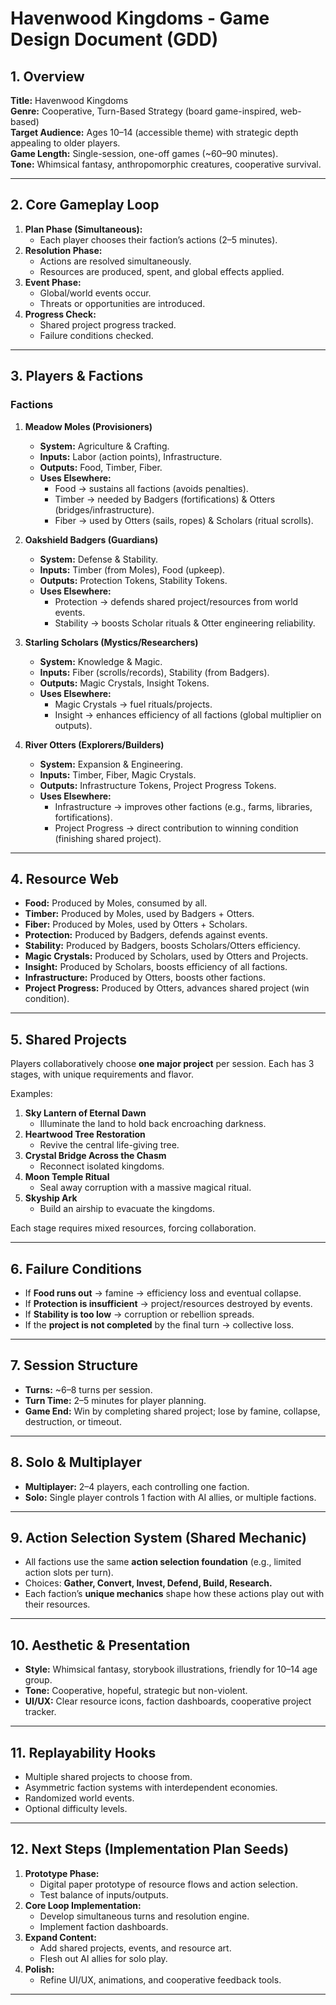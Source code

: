 # Havenwood Kingdoms - Game Design Document (GDD)

## 1. Overview
**Title:** Havenwood Kingdoms  
**Genre:** Cooperative, Turn-Based Strategy (board game-inspired, web-based)  
**Target Audience:** Ages 10–14 (accessible theme) with strategic depth appealing to older players.  
**Game Length:** Single-session, one-off games (~60–90 minutes).  
**Tone:** Whimsical fantasy, anthropomorphic creatures, cooperative survival.  

---

## 2. Core Gameplay Loop
1. **Plan Phase (Simultaneous):**  
   - Each player chooses their faction’s actions (2–5 minutes).  
2. **Resolution Phase:**  
   - Actions are resolved simultaneously.  
   - Resources are produced, spent, and global effects applied.  
3. **Event Phase:**  
   - Global/world events occur.  
   - Threats or opportunities are introduced.  
4. **Progress Check:**  
   - Shared project progress tracked.  
   - Failure conditions checked.  

---

## 3. Players & Factions
### Factions
1. **Meadow Moles (Provisioners)**  
   - **System:** Agriculture & Crafting.  
   - **Inputs:** Labor (action points), Infrastructure.  
   - **Outputs:** Food, Timber, Fiber.  
   - **Uses Elsewhere:**  
     - Food → sustains all factions (avoids penalties).  
     - Timber → needed by Badgers (fortifications) & Otters (bridges/infrastructure).  
     - Fiber → used by Otters (sails, ropes) & Scholars (ritual scrolls).  

2. **Oakshield Badgers (Guardians)**  
   - **System:** Defense & Stability.  
   - **Inputs:** Timber (from Moles), Food (upkeep).  
   - **Outputs:** Protection Tokens, Stability Tokens.  
   - **Uses Elsewhere:**  
     - Protection → defends shared project/resources from world events.  
     - Stability → boosts Scholar rituals & Otter engineering reliability.  

3. **Starling Scholars (Mystics/Researchers)**  
   - **System:** Knowledge & Magic.  
   - **Inputs:** Fiber (scrolls/records), Stability (from Badgers).  
   - **Outputs:** Magic Crystals, Insight Tokens.  
   - **Uses Elsewhere:**  
     - Magic Crystals → fuel rituals/projects.  
     - Insight → enhances efficiency of all factions (global multiplier on outputs).  

4. **River Otters (Explorers/Builders)**  
   - **System:** Expansion & Engineering.  
   - **Inputs:** Timber, Fiber, Magic Crystals.  
   - **Outputs:** Infrastructure Tokens, Project Progress Tokens.  
   - **Uses Elsewhere:**  
     - Infrastructure → improves other factions (e.g., farms, libraries, fortifications).  
     - Project Progress → direct contribution to winning condition (finishing shared project).  

---

## 4. Resource Web
- **Food:** Produced by Moles, consumed by all.  
- **Timber:** Produced by Moles, used by Badgers + Otters.  
- **Fiber:** Produced by Moles, used by Otters + Scholars.  
- **Protection:** Produced by Badgers, defends against events.  
- **Stability:** Produced by Badgers, boosts Scholars/Otters efficiency.  
- **Magic Crystals:** Produced by Scholars, used by Otters and Projects.  
- **Insight:** Produced by Scholars, boosts efficiency of all factions.  
- **Infrastructure:** Produced by Otters, boosts other factions.  
- **Project Progress:** Produced by Otters, advances shared project (win condition).  

---

## 5. Shared Projects
Players collaboratively choose **one major project** per session. Each has 3 stages, with unique requirements and flavor.  

Examples:  
1. **Sky Lantern of Eternal Dawn**  
   - Illuminate the land to hold back encroaching darkness.  
2. **Heartwood Tree Restoration**  
   - Revive the central life-giving tree.  
3. **Crystal Bridge Across the Chasm**  
   - Reconnect isolated kingdoms.  
4. **Moon Temple Ritual**  
   - Seal away corruption with a massive magical ritual.  
5. **Skyship Ark**  
   - Build an airship to evacuate the kingdoms.  

Each stage requires mixed resources, forcing collaboration.  

---

## 6. Failure Conditions
- If **Food runs out** → famine → efficiency loss and eventual collapse.  
- If **Protection is insufficient** → project/resources destroyed by events.  
- If **Stability is too low** → corruption or rebellion spreads.  
- If the **project is not completed** by the final turn → collective loss.  

---

## 7. Session Structure
- **Turns:** ~6–8 turns per session.  
- **Turn Time:** 2–5 minutes for player planning.  
- **Game End:** Win by completing shared project; lose by famine, collapse, destruction, or timeout.  

---

## 8. Solo & Multiplayer
- **Multiplayer:** 2–4 players, each controlling one faction.  
- **Solo:** Single player controls 1 faction with AI allies, or multiple factions.  

---

## 9. Action Selection System (Shared Mechanic)
- All factions use the same **action selection foundation** (e.g., limited action slots per turn).  
- Choices: **Gather, Convert, Invest, Defend, Build, Research.**  
- Each faction’s **unique mechanics** shape how these actions play out with their resources.  

---

## 10. Aesthetic & Presentation
- **Style:** Whimsical fantasy, storybook illustrations, friendly for 10–14 age group.  
- **Tone:** Cooperative, hopeful, strategic but non-violent.  
- **UI/UX:** Clear resource icons, faction dashboards, cooperative project tracker.  

---

## 11. Replayability Hooks
- Multiple shared projects to choose from.  
- Asymmetric faction systems with interdependent economies.  
- Randomized world events.  
- Optional difficulty levels.  

---

## 12. Next Steps (Implementation Plan Seeds)
1. **Prototype Phase:**  
   - Digital paper prototype of resource flows and action selection.  
   - Test balance of inputs/outputs.  
2. **Core Loop Implementation:**  
   - Develop simultaneous turns and resolution engine.  
   - Implement faction dashboards.  
3. **Expand Content:**  
   - Add shared projects, events, and resource art.  
   - Flesh out AI allies for solo play.  
4. **Polish:**  
   - Refine UI/UX, animations, and cooperative feedback tools.  

---

